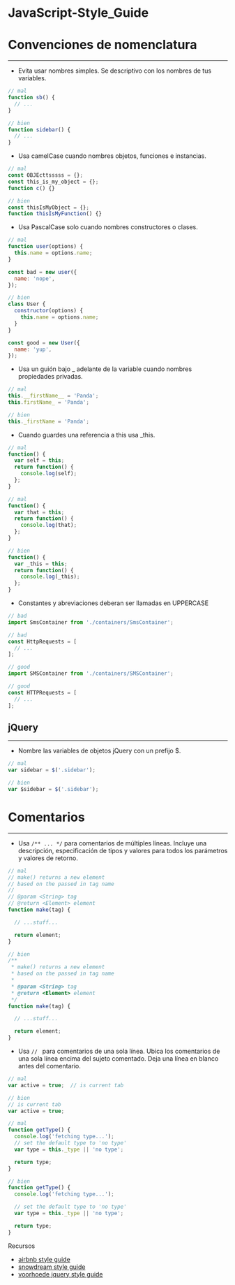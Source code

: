#  JavaScript-Style_Guide
#  Convenciones de nomenclatura
---
- Evita usar nombres simples. Se descriptivo con los nombres de tus variables.

```javascript
// mal
function sb() {
  // ...
}

// bien
function sidebar() {
  // ...
}
```
 
 
 - Usa camelCase cuando nombres objetos, funciones e instancias.
```javascript
// mal
const OBJEcttsssss = {};
const this_is_my_object = {};
function c() {}

// bien
const thisIsMyObject = {};
function thisIsMyFunction() {}
```

 - Usa PascalCase solo cuando nombres constructores o clases.

```javascript
// mal
function user(options) {
  this.name = options.name;
}

const bad = new user({
  name: 'nope',
});

// bien
class User {
  constructor(options) {
    this.name = options.name;
  }
}

const good = new User({
  name: 'yup',
});
```

- Usa un guión bajo _ adelante de la variable cuando nombres propiedades privadas.

```javascript
// mal
this.__firstName__ = 'Panda';
this.firstName_ = 'Panda';

// bien
this._firstName = 'Panda';
```

- Cuando guardes una referencia a this usa _this.
```javascript
// mal
function() {
  var self = this;
  return function() {
    console.log(self);
  };
}

// mal
function() {
  var that = this;
  return function() {
    console.log(that);
  };
}

// bien
function() {
  var _this = this;
  return function() {
    console.log(_this);
  };
}
```

- Constantes y abreviaciones deberan ser llamadas en UPPERCASE
```javascript
// bad
import SmsContainer from './containers/SmsContainer';

// bad
const HttpRequests = [
  // ...
];

// good
import SMSContainer from './containers/SMSContainer';

// good
const HTTPRequests = [
  // ...
];
```

## jQuery
---
- Nombre las variables de objetos jQuery con un prefijo $.
```javascript
// mal
var sidebar = $('.sidebar');

// bien
var $sidebar = $('.sidebar'); 
```


# Comentarios
---
- Usa ```/** ... */``` para comentarios de múltiples líneas. Incluye una descripción, especificación de tipos y valores para todos los parámetros y valores de retorno.

```javascript
// mal
// make() returns a new element
// based on the passed in tag name
//
// @param <String> tag
// @return <Element> element
function make(tag) {

  // ...stuff...

  return element;
}

// bien
/**
 * make() returns a new element
 * based on the passed in tag name
 *
 * @param <String> tag
 * @return <Element> element
 */
function make(tag) {

  // ...stuff...

  return element;
}
```

- Usa ```// ``` para comentarios de una sola línea. Ubica los comentarios de una sola línea encima del sujeto comentado. Deja una línea en blanco antes del comentario. 

```javascript
// mal
var active = true;  // is current tab

// bien
// is current tab
var active = true;

// mal
function getType() {
  console.log('fetching type...');
  // set the default type to 'no type'
  var type = this._type || 'no type';

  return type;
}

// bien
function getType() {
  console.log('fetching type...');

  // set the default type to 'no type'
  var type = this._type || 'no type';

  return type;
}
```


Recursos
- [airbnb style guide](https://www.google.com)
- [snowdream style guide](http://snowdream.github.io/javascript-style-guide/javascript-style-guide/es/)
- [voorhoede jquery style guide](https://github.com/voorhoede/jquery-style-guide)
